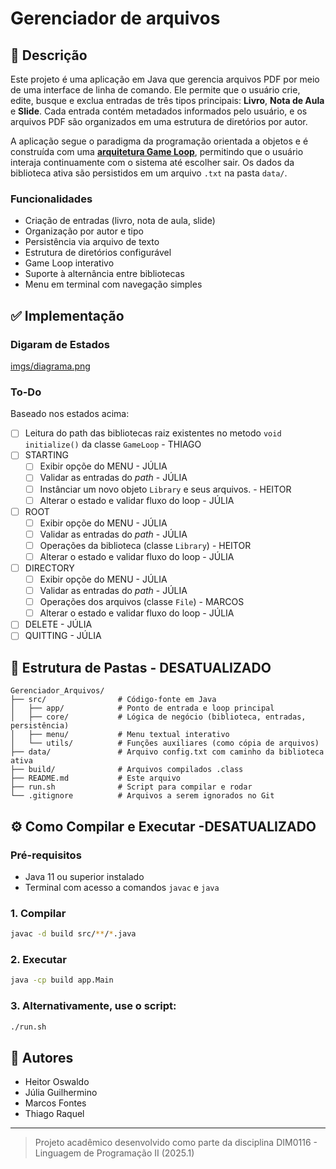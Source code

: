 # Gerenciador de arquivos 

## 📖 Descrição
Este projeto é uma aplicação em Java que gerencia arquivos PDF por meio de uma interface de linha de comando. Ele permite que o usuário crie, edite, busque e exclua entradas de três tipos principais: **Livro**, **Nota de Aula** e **Slide**. Cada entrada contém metadados informados pelo usuário, e os arquivos PDF são organizados em uma estrutura de diretórios por autor.

A aplicação segue o paradigma da programação orientada a objetos e é construída com uma [**arquitetura Game Loop**](https://gameprogrammingpatterns.com/game-loop.html), permitindo que o usuário interaja continuamente com o sistema até escolher sair. Os dados da biblioteca ativa são persistidos em um arquivo `.txt` na pasta `data/`.

### Funcionalidades
- Criação de entradas (livro, nota de aula, slide)
- Organização por autor e tipo
- Persistência via arquivo de texto
- Estrutura de diretórios configurável
- Game Loop interativo
- Suporte à alternância entre bibliotecas
- Menu em terminal com navegação simples

## ✅ Implementação
### Digaram de Estados
[imgs/diagrama.png](imgs/diagrama.png)
### To-Do
Baseado nos estados acima:
-[ ] Leitura do path das bibliotecas raiz existentes no metodo `void initialize()` da classe `GameLoop` - THIAGO
-[ ] STARTING
    -[ ] Exibir opçõe do MENU - JÚLIA
    -[ ] Validar as entradas do _path_ - JÚLIA
    -[ ] Instânciar um novo objeto `Library` e seus arquivos. - HEITOR
    -[ ] Alterar o estado e validar fluxo do loop - JÚLIA
-[ ] ROOT
    -[ ] Exibir opçõe do MENU - JÚLIA
    -[ ] Validar as entradas do _path_ - JÚLIA
    -[ ] Operações da biblioteca (classe `Library`) - HEITOR
    -[ ] Alterar o estado e validar fluxo do loop - JÚLIA
 -[ ] DIRECTORY
    -[ ] Exibir opçõe do MENU - JÚLIA
    -[ ] Validar as entradas do _path_ - JÚLIA
    -[ ] Operações dos arquivos (classe `File`)  - MARCOS
    -[ ] Alterar o estado e validar fluxo do loop - JÚLIA
-[ ] DELETE - JÚLIA
-[ ] QUITTING - JÚLIA

## 📁 Estrutura de Pastas - DESATUALIZADO
```
Gerenciador_Arquivos/
├── src/                # Código-fonte em Java
│   ├── app/            # Ponto de entrada e loop principal
│   ├── core/           # Lógica de negócio (biblioteca, entradas, persistência)
│   ├── menu/           # Menu textual interativo
│   └── utils/          # Funções auxiliares (como cópia de arquivos)
├── data/               # Arquivo config.txt com caminho da biblioteca ativa
├── build/              # Arquivos compilados .class
├── README.md           # Este arquivo
├── run.sh              # Script para compilar e rodar
└── .gitignore          # Arquivos a serem ignorados no Git
```

## ⚙️ Como Compilar e Executar -DESATUALIZADO

### Pré-requisitos
- Java 11 ou superior instalado
- Terminal com acesso a comandos `javac` e `java`

### 1. Compilar
```bash
javac -d build src/**/*.java
```

### 2. Executar
```bash
java -cp build app.Main
```

### 3. Alternativamente, use o script:
```bash
./run.sh
```

## 👥 Autores
- Heitor Oswaldo
- Júlia Guilhermino
- Marcos Fontes
- Thiago Raquel

---
> Projeto acadêmico desenvolvido como parte da disciplina DIM0116 - Linguagem de Programação II (2025.1)
